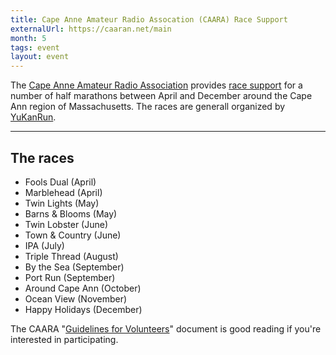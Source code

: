 ```yaml
---
title: Cape Anne Amateur Radio Assocation (CAARA) Race Support
externalUrl: https://caaran.net/main
month: 5
tags: event
layout: event
---
```


The [Cape Anne Amateur Radio Association][caara] provides [race support] for a number of half marathons between April and December around the Cape Ann region of Massachusetts. The races are generall organized by [YuKanRun].

[caara]: https://caara.net/main
[yukanrun]: https://www.yukanrun.com/
[race support]: https://sites.google.com/view/caararaces/home

---

## The races

- Fools Dual (April)
- Marblehead (April)
- Twin Lights (May)
- Barns & Blooms (May)
- Twin Lobster (June)
- Town & Country (June)
- IPA (July)
- Triple Thread (August)
- By the Sea (September)
- Port Run (September)
- Around Cape Ann (October)
- Ocean View (November)
- Happy Holidays (December)

The CAARA "[Guidelines for Volunteers]" document is good reading if you're interested in participating.

[caara]: https://caara.net/main
[guidelines for volunteers]: caara-guidelines-for-volunteers.pdf

